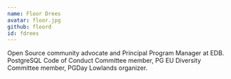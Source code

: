 ```yaml
---
name: Floor Drees
avatar: floor.jpg
github: floord
id: fdrees
---
```


Open Source community advocate and Principal Program Manager at EDB. PostgreSQL Code of Conduct Committee member, PG EU Diversity Committee member, PGDay Lowlands organizer. 